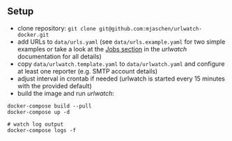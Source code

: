## Setup

- clone repository: `git clone git@github.com:mjaschen/urlwatch-docker.git`
- add URLs to `data/urls.yaml` (see `data/urls.example.yaml` for two simple examples or take a look at the [Jobs section](https://urlwatch.readthedocs.io/en/latest/jobs.html) in the *urlwatch* documentation for all details)
- copy `data/urlwatch.template.yaml` to `data/urlwatch.yaml` and configure at least one reporter (e.g. SMTP account details)
- adjust interval in crontab if needed (urlwatch is started every 15 minutes with the provided default)
- build the image and run *urlwatch*:

```shell
docker-compose build --pull
docker-compose up -d

# watch log output
docker-compose logs -f
```
